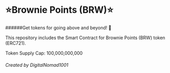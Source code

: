 # :star:Brownie Points (BRW):star:




######Get tokens for going above and beyond! :metal:



This repository includes the Smart Contract for Brownie Points (BRW) token (ERC721). 

Token Supply Cap: 100,000,000,000

###### Created by DigitalNomad1001




